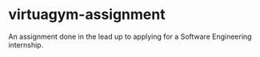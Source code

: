# virtuagym-assignment
An assignment done in the lead up to applying for a Software Engineering internship.
